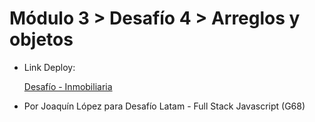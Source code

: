 <h1>Módulo 3 > Desafío 4 > Arreglos y objetos</h1>
<ul>
  <li><p>Link Deploy:</p><a href="https://joaquin-lr.github.io/modulo3-desafio4/index.html">Desafío - Inmobiliaria</a></li>
  <li><p>Por Joaquín López para Desafío Latam - Full Stack Javascript (G68)</p></li>
</ul>


